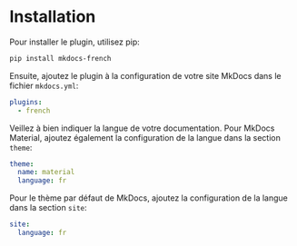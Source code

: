 # Installation

Pour installer le plugin, utilisez pip:

```bash
pip install mkdocs-french
```

Ensuite, ajoutez le plugin à la configuration de votre site MkDocs dans le fichier `mkdocs.yml`:

```yaml
plugins:
  - french
```

Veillez à bien indiquer la langue de votre documentation. Pour MkDocs Material, ajoutez également la configuration de la langue dans la section `theme`:

```yaml
theme:
  name: material
  language: fr
```

Pour le thème par défaut de MkDocs, ajoutez la configuration de la langue dans la section `site`:

```yaml
site:
  language: fr
```